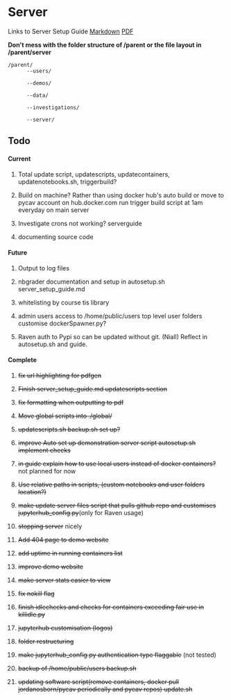 # Server
Links to Server Setup Guide
[Markdown](https://github.com/PyCav/Server/blob/master/guide/server_setup_guide.md)
[PDF](https://github.com/PyCav/Server/blob/master/guide/setup.pdf)

**Don't mess with the folder structure of /parent or the file layout in /parent/server** 

    /parent/
          --users/
                                      
          --demos/
                                      
          --data/
                                      
          --investigations/
                                      
          --server/


## **Todo**

#### **Current**

1. Total update script, updatescripts, updatecontainers, updatenotebooks.sh, triggerbuild?

1. Build on machine? Rather than using docker hub's auto build or move to pycav account on hub.docker.com run trigger build script at 1am everyday on main server

1. Investigate crons not working? serverguide

1. documenting source code


#### **Future**

1. Output to log files

1. nbgrader documentation and setup in autosetup.sh server_setup_guide.md

1. whitelisting by course tis library

1. admin users access to /home/public/users top level user folders customise dockerSpawner.py?

1. Raven auth to Pypi so can be updated without git. (Niall) Reflect in autosetup.sh and guide.

#### **Complete**

1. ~~fix url highlighting for pdfgen~~

1. ~~Finish server_setup_guide.md updatescripts section~~

1. ~~fix formatting when outputting to pdf~~

1. ~~Move global scripts into ./global/~~

1. ~~updatescripts.sh backup.sh set up?~~
 
1. ~~improve Auto set up demonstration server script autosetup.sh implement checks~~

1. ~~in guide explain how to use local users instead of docker containers?~~ not planned for now

1. ~~Use relative paths in scripts, (custom notebooks and user folders location?)~~

1. ~~make update server files script that pulls github repo and customises jupyterhub_config.py~~(only for Raven usage)

1. ~~stopping server~~ nicely 

1. ~~Add 404 page to demo website~~

1. ~~add uptime in running containers list~~

1. ~~improve demo website~~

1. ~~make server stats easier to view~~

1. ~~fix nokill flag~~

1. ~~finish idlechecks and checks for containers exceeding fair use in killidle.py~~

1. ~~jupyterhub customisation (logos)~~

1. ~~folder restructuring~~

1. ~~make jupyterhub_config.py authentication type flaggable~~ (not tested)

1. ~~backup of /home/public/users backup.sh~~

1. ~~updating software script(remove containers, docker pull jordanosborn/pycav periodically and pycav repos) update.sh~~

